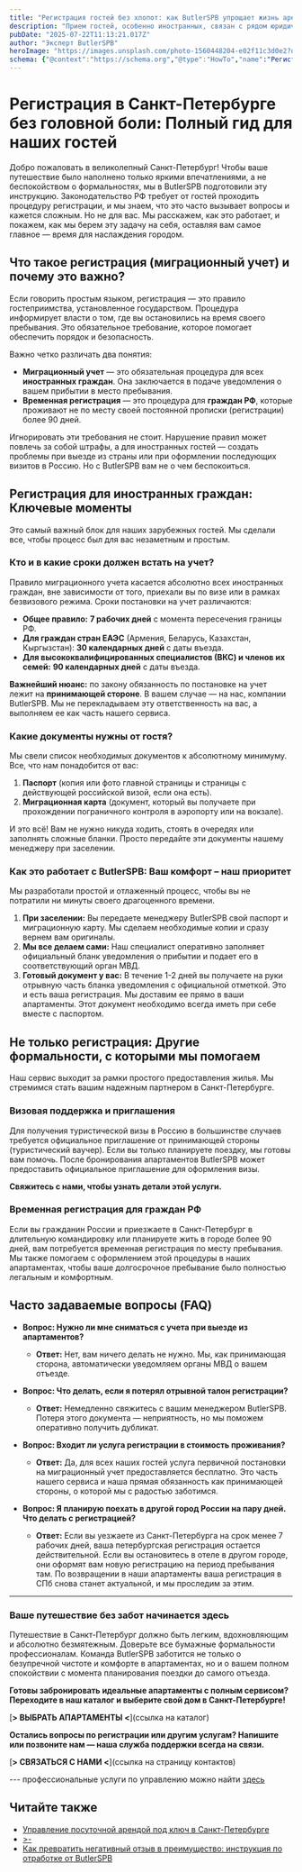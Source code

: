 ```yaml
---
title: "Регистрация гостей без хлопот: как ButlerSPB упрощает жизнь арендодателям и туристам"
description: "Прием гостей, особенно иностранных, связан с рядом юридических формальностей, включая обязательную миграционную регистрацию. Несоблюдение правил грозит серьезными штрафами. В этой статье мы расскажем, какие документы необходимы, в какие сроки нужно уложиться, и как сервис ButlerSPB полностью избавляет владельцев недвижимости в Санкт-Петербурге от этих забот, обеспечивая легальное и комфортное пребывание для ваших гостей."
pubDate: "2025-07-22T11:13:21.017Z"
author: "Эксперт ButlerSPB"
heroImage: "https://images.unsplash.com/photo-1560448204-e02f11c3d0e2?q=80&w=2070&auto=format&fit=crop"
schema: {"@context":"https://schema.org","@type":"HowTo","name":"Регистрация гостей без хлопот: как ButlerSPB упрощает жизнь арендодателям и туристам","description":"Прием гостей, особенно иностранных, связан с рядом юридических формальностей, включая обязательную миграционную регистрацию. Несоблюдение правил грозит серьезными штрафами. В этой статье мы расскажем, какие документы необходимы, в какие сроки нужно уложиться, и как сервис ButlerSPB полностью избавляет владельцев недвижимости в Санкт-Петербурге от этих забот, обеспечивая легальное и комфортное пребывание для ваших гостей.","image":{"@type":"ImageObject","url":"https://images.unsplash.com/photo-1560448204-e02f11c3d0e2?q=80&w=2070&auto=format&fit=crop"},"aggregateRating":{"@type":"AggregateRating","ratingValue":"4.7","reviewCount":557,"bestRating":"5","worstRating":"1"},"publisher":{"@type":"Organization","name":"Блог ButlerSPB","logo":{"@type":"ImageObject","url":"https://butlerspb-blog.netlify.app/favicon.ico"}},"mainEntityOfPage":{"@type":"WebPage","@id":"https://butlerspb-blog.netlify.app/blog/pomosch-gostyam-s-registraciey-i-drugimi-formalnostyami/"}}
---
```


# Регистрация в Санкт-Петербурге без головной боли: Полный гид для наших гостей

Добро пожаловать в великолепный Санкт-Петербург! Чтобы ваше путешествие было наполнено только яркими впечатлениями, а не беспокойством о формальностях, мы в ButlerSPB подготовили эту инструкцию. Законодательство РФ требует от гостей проходить процедуру регистрации, и мы знаем, что это часто вызывает вопросы и кажется сложным. Но не для вас. Мы расскажем, как это работает, и покажем, как мы берем эту задачу на себя, оставляя вам самое главное — время для наслаждения городом.

## Что такое регистрация (миграционный учет) и почему это важно?

Если говорить простым языком, регистрация — это правило гостеприимства, установленное государством. Процедура информирует власти о том, где вы остановились на время своего пребывания. Это обязательное требование, которое помогает обеспечить порядок и безопасность.

Важно четко различать два понятия:

*   **Миграционный учет** — это обязательная процедура для всех **иностранных граждан**. Она заключается в подаче уведомления о вашем прибытии в место пребывания.
*   **Временная регистрация** — это процедура для **граждан РФ**, которые проживают не по месту своей постоянной прописки (регистрации) более 90 дней.

Игнорировать эти требования не стоит. Нарушение правил может повлечь за собой штрафы, а для иностранных гостей — создать проблемы при выезде из страны или при оформлении последующих визитов в Россию. Но с ButlerSPB вам не о чем беспокоиться.

## Регистрация для иностранных граждан: Ключевые моменты

Это самый важный блок для наших зарубежных гостей. Мы сделали все, чтобы процесс был для вас незаметным и простым.

### Кто и в какие сроки должен встать на учет?

Правило миграционного учета касается абсолютно всех иностранных граждан, вне зависимости от того, приехали вы по визе или в рамках безвизового режима. Сроки постановки на учет различаются:

*   **Общее правило:** **7 рабочих дней** с момента пересечения границы РФ.
*   **Для граждан стран ЕАЭС** (Армения, Беларусь, Казахстан, Кыргызстан): **30 календарных дней** с даты въезда.
*   **Для высококвалифицированных специалистов (ВКС) и членов их семей:** **90 календарных дней** с даты въезда.

**Важнейший нюанс:** по закону обязанность по постановке на учет лежит на **принимающей стороне**. В вашем случае — на нас, компании ButlerSPB. Мы не перекладываем эту ответственность на вас, а выполняем ее как часть нашего сервиса.

### Какие документы нужны от гостя?

Мы свели список необходимых документов к абсолютному минимуму. Все, что нам понадобится от вас:

1.  **Паспорт** (копия или фото главной страницы и страницы с действующей российской визой, если она есть).
2.  **Миграционная карта** (документ, который вы получаете при прохождении пограничного контроля в аэропорту или на вокзале).

И это всё! Вам не нужно никуда ходить, стоять в очередях или заполнять сложные бланки. Просто передайте эти документы нашему менеджеру при заселении.

### Как это работает с ButlerSPB: Ваш комфорт – наш приоритет

Мы разработали простой и отлаженный процесс, чтобы вы не потратили ни минуты своего драгоценного времени.

1.  **При заселении:** Вы передаете менеджеру ButlerSPB свой паспорт и миграционную карту. Мы сделаем необходимые копии и сразу вернем вам оригиналы.
2.  **Мы все делаем сами:** Наш специалист оперативно заполняет официальный бланк уведомления о прибытии и подает его в соответствующий орган МВД.
3.  **Готовый документ у вас:** В течение 1-2 дней вы получаете на руки отрывную часть бланка уведомления с официальной отметкой. Это и есть ваша регистрация. Мы доставим ее прямо в ваши апартаменты. Этот документ необходимо всегда иметь при себе вместе с паспортом.

## Не только регистрация: Другие формальности, с которыми мы помогаем

Наш сервис выходит за рамки простого предоставления жилья. Мы стремимся стать вашим надежным партнером в Санкт-Петербурге.

### Визовая поддержка и приглашения

Для получения туристической визы в Россию в большинстве случаев требуется официальное приглашение от принимающей стороны (туристический ваучер). Если вы только планируете поездку, мы готовы вам помочь. После бронирования апартаментов ButlerSPB может предоставить официальное приглашение для оформления визы.

**Свяжитесь с нами, чтобы узнать детали этой услуги.**

### Временная регистрация для граждан РФ

Если вы гражданин России и приезжаете в Санкт-Петербург в длительную командировку или планируете жить в городе более 90 дней, вам потребуется временная регистрация по месту пребывания. Мы также помогаем с оформлением этой процедуры в наших апартаментах, чтобы ваше долгосрочное пребывание было полностью легальным и комфортным.

## Часто задаваемые вопросы (FAQ)

*   **Вопрос: Нужно ли мне сниматься с учета при выезде из апартаментов?**
    *   **Ответ:** Нет, вам ничего делать не нужно. Мы, как принимающая сторона, автоматически уведомляем органы МВД о вашем отъезде.

*   **Вопрос: Что делать, если я потерял отрывной талон регистрации?**
    *   **Ответ:** Немедленно свяжитесь с вашим менеджером ButlerSPB. Потеря этого документа — неприятность, но мы поможем оперативно получить дубликат.

*   **Вопрос: Входит ли услуга регистрации в стоимость проживания?**
    *   **Ответ:** Да, для всех наших гостей услуга первичной постановки на миграционный учет предоставляется бесплатно. Это часть нашего сервиса и наша прямая обязанность как принимающей стороны, о которой мы с радостью заботимся.

*   **Вопрос: Я планирую поехать в другой город России на пару дней. Что делать с регистрацией?**
    *   **Ответ:** Если вы уезжаете из Санкт-Петербурга на срок менее 7 рабочих дней, ваша петербургская регистрация остается действительной. Если вы остановитесь в отеле в другом городе, они оформят вам новую регистрацию на период пребывания там. По возвращении в наши апартаменты ваша регистрация в СПб снова станет актуальной, и мы проследим за этим.

---

### **Ваше путешествие без забот начинается здесь**

Путешествие в Санкт-Петербург должно быть легким, вдохновляющим и абсолютно безмятежным. Доверьте все бумажные формальности профессионалам. Команда ButlerSPB заботится не только о безупречной чистоте и комфорте в апартаментах, но и о вашем полном спокойствии с момента планирования поездки до самого отъезда.

**Готовы забронировать идеальные апартаменты с полным сервисом? Переходите в наш каталог и выберите свой дом в Санкт-Петербурге!**

[**> ВЫБРАТЬ АПАРТАМЕНТЫ <**](ссылка на каталог)

**Остались вопросы по регистрации или другим услугам? Напишите или позвоните нам — наша служба поддержки всегда на связи.**

[**> СВЯЗАТЬСЯ С НАМИ <**](ссылка на страницу контактов)

--- профессиональные услуги по управлению можно найти <a href="https://butlerspb.ru/rent" target="_blank" rel="nofollow">здесь</a>

## Читайте также

*   [Управление посуточной арендой под ключ в Санкт-Петербурге](/blog/upravlenie-posutochnoy-arendoy-pod-klyuch-v-sankt-peterburge/)
*   [>-](/blog/agentstvo-po-sdache-kvartir-v-sankt-peterburge/)
*   [Как превратить негативный отзыв в преимущество: инструкция по отработке от ButlerSPB](/blog/kak-prevratit-negativnyy-otzyv-v-preimuschestvo-instrukciya-po-otrabotke/)
